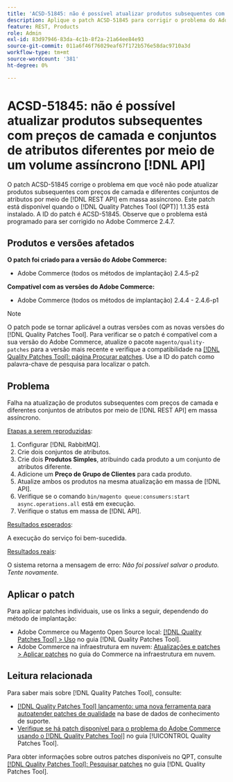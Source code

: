```yaml
---
title: 'ACSD-51845: não é possível atualizar produtos subsequentes com preços de camada e conjuntos de atributos diferentes por meio de um volume assíncrono [!DNL API]'
description: Aplique o patch ACSD-51845 para corrigir o problema do Adobe Commerce, em que não é possível atualizar produtos subsequentes com preços de camada e diferentes conjuntos de atributos por meio de massa assíncrona [!DNL REST API].
feature: REST, Products
role: Admin
exl-id: 83d97946-83da-4c1b-8f2a-21a64ee84e93
source-git-commit: 011a6f46f76029eaf67f172b576e58dac9710a3d
workflow-type: tm+mt
source-wordcount: '381'
ht-degree: 0%

---
```


# ACSD-51845: não é possível atualizar produtos subsequentes com preços de camada e conjuntos de atributos diferentes por meio de um volume assíncrono [!DNL API]

O patch ACSD-51845 corrige o problema em que você não pode atualizar produtos subsequentes com preços de camada e diferentes conjuntos de atributos por meio de [!DNL REST API] em massa assíncrono. Este patch está disponível quando o [!DNL Quality Patches Tool (QPT)] 1.1.35 está instalado. A ID do patch é ACSD-51845. Observe que o problema está programado para ser corrigido no Adobe Commerce 2.4.7.

## Produtos e versões afetados

**O patch foi criado para a versão do Adobe Commerce:**

* Adobe Commerce (todos os métodos de implantação) 2.4.5-p2

**Compatível com as versões do Adobe Commerce:**

* Adobe Commerce (todos os métodos de implantação) 2.4.4 - 2.4.6-p1

>[!NOTE]
>
>O patch pode se tornar aplicável a outras versões com as novas versões do [!DNL Quality Patches Tool]. Para verificar se o patch é compatível com a sua versão do Adobe Commerce, atualize o pacote `magento/quality-patches` para a versão mais recente e verifique a compatibilidade na [[!DNL Quality Patches Tool]: página Procurar patches](https://experienceleague.adobe.com/tools/commerce-quality-patches/index.html?lang=pt-BR). Use a ID do patch como palavra-chave de pesquisa para localizar o patch.

## Problema

Falha na atualização de produtos subsequentes com preços de camada e diferentes conjuntos de atributos por meio de [!DNL REST API] em massa assíncrono.

<u>Etapas a serem reproduzidas</u>:

1. Configurar [!DNL RabbitMQ].
1. Crie dois conjuntos de atributos.
1. Crie dois **Produtos Simples**, atribuindo cada produto a um conjunto de atributos diferente.
1. Adicione um **Preço de Grupo de Clientes** para cada produto.
1. Atualize ambos os produtos na mesma atualização em massa de [!DNL API].
1. Verifique se o comando `bin/magento queue:consumers:start async.operations.all` está em execução.
1. Verifique o status em massa de [!DNL API].

<u>Resultados esperados</u>:

A execução do serviço foi bem-sucedida.

<u>Resultados reais</u>:

O sistema retorna a mensagem de erro: *Não foi possível salvar o produto. Tente novamente.*

## Aplicar o patch

Para aplicar patches individuais, use os links a seguir, dependendo do método de implantação:

* Adobe Commerce ou Magento Open Source local: [[!DNL Quality Patches Tool] > Uso](/help/tools/quality-patches-tool/usage.md) no guia [!DNL Quality Patches Tool].
* Adobe Commerce na infraestrutura em nuvem: [Atualizações e patches > Aplicar patches](https://experienceleague.adobe.com/docs/commerce-cloud-service/user-guide/develop/upgrade/apply-patches.html?lang=pt-BR) no guia do Commerce na infraestrutura em nuvem.

## Leitura relacionada

Para saber mais sobre [!DNL Quality Patches Tool], consulte:

* [[!DNL Quality Patches Tool] lançamento: uma nova ferramenta para autoatender patches de qualidade](https://experienceleague.adobe.com/pt-br/docs/commerce-operations/tools/quality-patches-tool/quality-patches-tool-to-self-serve-quality-patches) na base de dados de conhecimento de suporte.
* [Verifique se há patch disponível para o problema do Adobe Commerce usando o  [!DNL Quality Patches Tool]](/help/tools/quality-patches-tool/patches-available-in-qpt/check-patch-for-magento-issue-with-magento-quality-patches.md) no guia [!UICONTROL Quality Patches Tool].


Para obter informações sobre outros patches disponíveis no QPT, consulte [[!DNL Quality Patches Tool]: Pesquisar patches](https://experienceleague.adobe.com/tools/commerce-quality-patches/index.html?lang=pt-BR) no guia [!DNL Quality Patches Tool].
